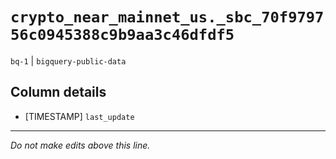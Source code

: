 # `crypto_near_mainnet_us._sbc_70f979756c0945388c9b9aa3c46dfdf5`
`bq-1` | `bigquery-public-data`

## Column details
* [TIMESTAMP] `last_update`

-------------------------------------------------------------------------------
*Do not make edits above this line.*
